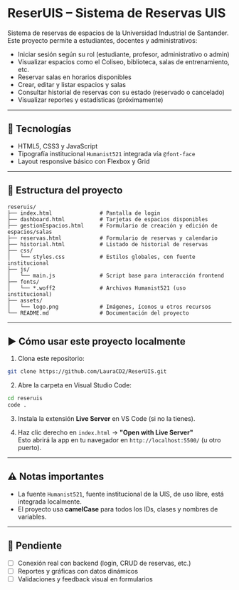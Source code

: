 # ReserUIS – Sistema de Reservas UIS

Sistema de reservas de espacios de la Universidad Industrial de Santander. Este proyecto permite a estudiantes, docentes y administrativos:

- Iniciar sesión según su rol (estudiante, profesor, administrativo o admin)
- Visualizar espacios como el Coliseo, biblioteca, salas de entrenamiento, etc.
- Reservar salas en horarios disponibles
- Crear, editar y listar espacios y salas
- Consultar historial de reservas con su estado (reservado o cancelado)
- Visualizar reportes y estadísticas (próximamente)

---

## 🧩 Tecnologías

- HTML5, CSS3 y JavaScript
- Tipografía institucional `Humanist521` integrada vía `@font-face`
- Layout responsive básico con Flexbox y Grid

---

## 📁 Estructura del proyecto

```
reseruis/
├── index.html               # Pantalla de login
├── dashboard.html           # Tarjetas de espacios disponibles
├── gestionEspacios.html     # Formulario de creación y edición de espacios/salas
├── reservas.html            # Formulario de reservas y calendario
├── historial.html           # Listado de historial de reservas
├── css/
│   └── styles.css           # Estilos globales, con fuente institucional
├── js/
│   └── main.js              # Script base para interacción frontend
├── fonts/
│   └── *.woff2              # Archivos Humanist521 (uso institucional)
├── assets/
│   └── logo.png             # Imágenes, íconos u otros recursos
└── README.md                # Documentación del proyecto
```

---

## ▶️ Cómo usar este proyecto localmente

1. Clona este repositorio:
```bash
git clone https://github.com/LauraCD2/ReserUIS.git
```

2. Abre la carpeta en Visual Studio Code:
```bash
cd reseruis
code .
```

3. Instala la extensión **Live Server** en VS Code (si no la tienes).

4. Haz clic derecho en `index.html` → **"Open with Live Server"**  
   Esto abrirá la app en tu navegador en `http://localhost:5500/` (u otro puerto).

---

## ⚠️ Notas importantes

- La fuente `Humanist521`, fuente institucional de la UIS, de uso libre, está integrada localmente.
- El proyecto usa **camelCase** para todos los IDs, clases y nombres de variables.

---

## 🚧 Pendiente

- [ ] Conexión real con backend (login, CRUD de reservas, etc.)
- [ ] Reportes y gráficas con datos dinámicos
- [ ] Validaciones y feedback visual en formularios
